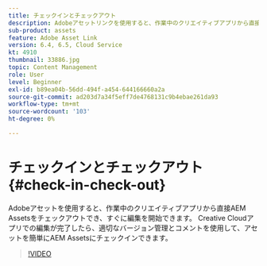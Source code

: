 ```yaml
---
title: チェックインとチェックアウト
description: Adobeアセットリンクを使用すると、作業中のクリエイティブアプリから直接AEM Assetsをチェックアウトでき、すぐに編集を開始できます。 Creative Cloudアプリでの編集が完了したら、適切なバージョン管理とコメントを使用して、アセットを簡単にAEM Assetsにチェックインできます。
sub-product: assets
feature: Adobe Asset Link
version: 6.4, 6.5, Cloud Service
kt: 4910
thumbnail: 33886.jpg
topic: Content Management
role: User
level: Beginner
exl-id: b89ea04b-56dd-494f-a454-644166660a2a
source-git-commit: ad203d7a34f5eff7de4768131c9b4ebae261da93
workflow-type: tm+mt
source-wordcount: '103'
ht-degree: 0%

---
```


# チェックインとチェックアウト {#check-in-check-out}

Adobeアセットを使用すると、作業中のクリエイティブアプリから直接AEM Assetsをチェックアウトでき、すぐに編集を開始できます。 Creative Cloudアプリでの編集が完了したら、適切なバージョン管理とコメントを使用して、アセットを簡単にAEM Assetsにチェックインできます。

>[!VIDEO](https://video.tv.adobe.com/v/33886/?quality=12)
